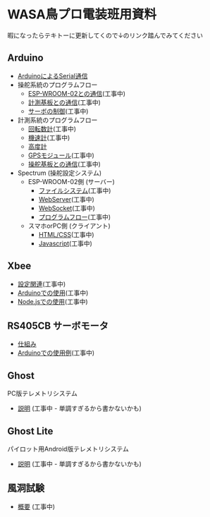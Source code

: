 # WASA鳥プロ電装班用資料

暇になったらテキトーに更新してくので↓のリンク踏んでみてください

## Arduino
- [ArduinoによるSerial通信](Arduino/ArduinoによるSerial通信.md)
- 操舵系統のプログラムフロー
  - [ESP-WROOM-02との通信]()(工事中)
  - [計測基板との通信]()(工事中)
  - [サーボの制御]()(工事中)
- 計測系統のプログラムフロー
  - [回転数計]()(工事中)
  - [機速計]()(工事中)
  - [高度計](Arduino/高度計.md)
  - [GPSモジュール]()(工事中)
  - [操舵基板との通信]()(工事中)
- Spectrum (操舵設定システム)
  - ESP-WROOM-02側 (サーバー)
    - [ファイルシステム]()(工事中)
    - [WebServer]()(工事中)
    - [WebSocket]()(工事中)
    - [プログラムフロー]()(工事中)
  - スマホorPC側 (クライアント)
    - [HTML/CSS]()(工事中)
    - [Javascript]()(工事中)

## Xbee
- [設定関連]()(工事中)
- [Arduinoでの使用]()(工事中)
- [Node.jsでの使用]()(工事中)

## RS405CB サーボモータ
- [仕組み](RS405CB/仕組み.md)
- [Arduinoでの使用例](RS405CB/Arduinoでの使用例.md)(工事中)

## Ghost
PC版テレメトリシステム
- [説明]() (工事中 - 単調すぎるから書かないかも)

## Ghost Lite
パイロット用Android版テレメトリシステム
- [説明]() (工事中 - 単調すぎるから書かないかも)

## 風洞試験
- [概要]() (工事中)
